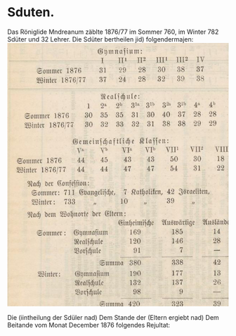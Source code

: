 # Sduten. 

Das Röniglide Mndreanum zäblte 1876/77 im Sommer 760, im Winter 782 Sdüter und 32 Lehrer. Die Sdüter bertheilen jid) folgendermajen:
![1885416733-0140_conf_0.74_img-0.jpeg](1885416733-0140_conf_0.74_img-0.jpeg)

Die (iintheilung der Sdüler nad) Dem Stande der (Eltern ergiebt nad) Dem Beitande vom Monat December 1876 folgendes Rejultat: